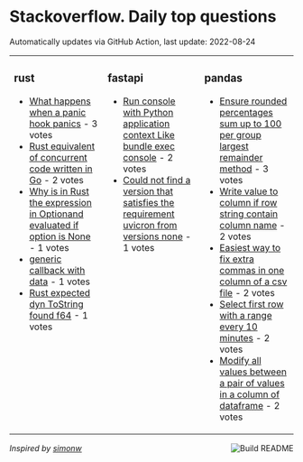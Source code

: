 # Stackoverflow. Daily top questions 

Automatically updates via GitHub Action, last update: <!-- date starts -->2022-08-24<!-- date ends -->


<table><tr><td valign="top" width="33%">

### rust
<!-- rust starts -->
* [What happens when a panic hook panics](https://stackoverflow.com/questions/73467248/what-happens-when-a-panic-hook-panics) - 3 votes
* [Rust equivalent of concurrent code written in Go](https://stackoverflow.com/questions/73458412/rust-equivalent-of-concurrent-code-written-in-go) - 2 votes
* [Why is in Rust the expression in Optionand evaluated if option is None](https://stackoverflow.com/questions/73461846/why-is-in-rust-the-expression-in-option-and-evaluated-if-option-is-none) - 1 votes
* [generic callback with data](https://stackoverflow.com/questions/73468037/generic-callback-with-data) - 1 votes
* [Rust expected dyn ToString found f64](https://stackoverflow.com/questions/73475856/rust-expected-dyn-tostring-found-f64) - 1 votes
<!-- rust ends -->
</td><td valign="top" width="34%">


### fastapi
<!-- fastapi starts -->
* [Run console with Python application context Like bundle exec console](https://stackoverflow.com/questions/73453290/run-console-with-python-application-context-like-bundle-exec-console) - 2 votes
* [Could not find a version that satisfies the requirement uvicron from versions none](https://stackoverflow.com/questions/73464880/could-not-find-a-version-that-satisfies-the-requirement-uvicron-from-versions) - 1 votes
<!-- fastapi ends -->
</td><td valign="top" width="34%">


### pandas
<!-- pandas starts -->
* [Ensure rounded percentages sum up to 100 per group largest remainder method](https://stackoverflow.com/questions/73469762/ensure-rounded-percentages-sum-up-to-100-per-group-largest-remainder-method) - 3 votes
* [Write value to column if row string contain column name](https://stackoverflow.com/questions/73470447/write-value-to-column-if-row-string-contain-column-name) - 2 votes
* [Easiest way to fix extra commas in one column of a csv file](https://stackoverflow.com/questions/73464196/easiest-way-to-fix-extra-commas-in-one-column-of-a-csv-file) - 2 votes
* [Select first row with a range every 10 minutes](https://stackoverflow.com/questions/73460299/select-first-row-with-a-range-every-10-minutes) - 2 votes
* [Modify all values between a pair of values in a column of dataframe](https://stackoverflow.com/questions/73459689/modify-all-values-between-a-pair-of-values-in-a-column-of-dataframe) - 2 votes
<!-- pandas ends -->
</td></tr></table>

<a href="https://github.com/hp0404/hp0404/actions"><img src="https://github.com/hp0404/hp0404/workflows/Build%20README/badge.svg" align="right" alt="Build README"></a> <p>*Inspired by  [simonw](https://github.com/simonw/simonw)*</p>
